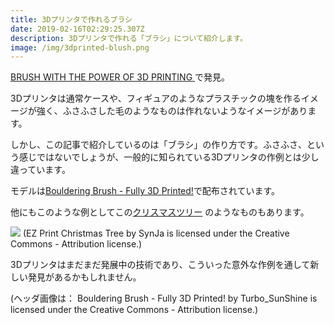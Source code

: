 ```yaml
---
title: 3Dプリンタで作れるブラシ
date: 2019-02-16T02:29:25.307Z
description: 3Dプリンタで作れる「ブラシ」について紹介します。
image: /img/3dprinted-blush.png
---
```

[BRUSH WITH THE POWER OF 3D PRINTING
](https://hackaday.com/2019/01/16/brush-with-the-power-of-3d-printing/)で発見。

3Dプリンタは通常ケースや、フィギュアのようなプラスチックの塊を作るイメージが強く、ふさふさした毛のようなものは作れないようなイメージがあります。

しかし、この記事で紹介しているのは「ブラシ」の作り方です。ふさふさ、という感じではないでしょうが、一般的に知られている3Dプリンタの作例とは少し違っています。

モデルは[Bouldering Brush - Fully 3D Printed!](https://www.thingiverse.com/thing:3355715)で配布されています。

他にもこのような例としてこの[クリスマスツリー](https://www.thingiverse.com/thing:3236564) のようなものもあります。

![](/img/3dprinted-tree.png)
(EZ Print Christmas Tree by SynJa is licensed under the Creative Commons - Attribution license.)

3Dプリンタはまだまだ発展中の技術であり、こういった意外な作例を通して新しい発見があるかもしれません。

(ヘッダ画像は： Bouldering Brush - Fully 3D Printed! by Turbo_SunShine is licensed under the Creative Commons - Attribution license.)
